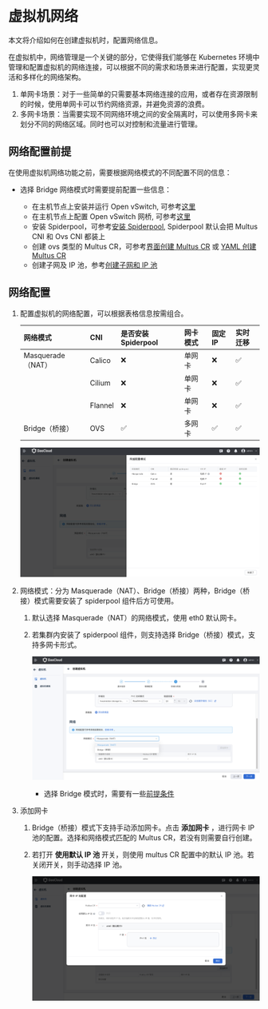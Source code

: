 # 虚拟机网络

本文将介绍如何在创建虚拟机时，配置网络信息。

在虚拟机中，网络管理是一个关键的部分，它使得我们能够在 Kubernetes 环境中管理和配置虚拟机的网络连接，可以根据不同的需求和场景来进行配置，实现更灵活和多样化的网络架构。

1. 单网卡场景：对于一些简单的只需要基本网络连接的应用，或者存在资源限制的时候，使用单网卡可以节约网络资源，并避免资源的浪费。
2. 多网卡场景：当需要实现不同网络环境之间的安全隔离时，可以使用多网卡来划分不同的网络区域。同时也可以对控制和流量进行管理。

## 网络配置前提

在使用虚拟机网络功能之前，需要根据网络模式的不同配置不同的信息：

- 选择 Bridge 网络模式时需要提前配置一些信息：

    - 在主机节点上安装并运行 Open vSwitch, 可参考[这里](https://spidernet-io.github.io/spiderpool/v0.9/usage/install/underlay/get-started-ovs-zh_CN/#_1)
    - 在主机节点上配置 Open vSwitch 网桥, 可参考[这里](https://spidernet-io.github.io/spiderpool/v0.9/usage/install/underlay/get-started-ovs-zh_CN/#open-vswitch)
    - 安装 Spiderpool，可参考[安装 Spiderpool](https://docs.daocloud.io/network/modules/spiderpool/install/install/#_2), Spiderpool 默认会把 Multus CNI 和 Ovs CNI 都装上
    - 创建 ovs 类型的 Multus CR，可参考[界面创建 Multus CR](https://docs.daocloud.io/network/config/multus-cr/#multus-cr_1) 或 [YAML 创建 Multus CR](https://spidernet-io.github.io/spiderpool/v0.9/usage/install/underlay/get-started-ovs-zh_CN/#spiderpool)
    - 创建子网及 IP 池，参考[创建子网和 IP 池](../../network/config/ippool/createpool.md)

## 网络配置

1. 配置虚拟机的网络配置，可以根据表格信息按需组合。
   
    | 网络模式          | CNI     | 是否安装 Spiderpool | 网卡模式    | 固定 IP         | 实时迁移     |
    | ----------------- | ------- | ------------------- | ------------ | --------------- | ------------ |
    | Masquerade（NAT） | Calico  | ❌                 | 单网卡       | ❌               | ✅            |
    |                   | Cilium  | ❌                 | 单网卡       | ❌               | ✅            |
    |                   | Flannel | ❌                 | 单网卡       | ❌               | ✅            |
    | Bridge（桥接）    | OVS     | ✅                 | 多网卡       | ✅               | ✅           |
    
    ![网络配置](../images/createvm-net02.png)
    
2. 网络模式：分为 Masquerade（NAT）、Bridge（桥接）两种，Bridge（桥接）模式需要安装了 spiderpool 组件后方可使用。
   
    1. 默认选择 Masquerade（NAT）的网络模式，使用 eth0 默认网卡。
      
    2. 若集群内安装了 spiderpool 组件，则支持选择 Bridge（桥接）模式，支持多网卡形式。

        ![网络模式](../images/createvm-net01.png)

        - 选择 Bridge 模式时，需要有一些[前提条件](https://docs.daocloud.io/virtnest/vm/vm-network/#_2)

3. 添加网卡
   
    1. Bridge（桥接）模式下支持手动添加网卡。点击 __添加网卡__ ，进行网卡 IP 池的配置。选择和网络模式匹配的 Multus CR，若没有则需要自行创建。
    
    2. 若打开 __使用默认 IP 池__ 开关，则使用 multus CR 配置中的默认 IP 池。若关闭开关，则手动选择 IP 池。
       
        ![添加网卡](../images/createvm-net03.png)
